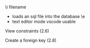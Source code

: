 \\i filename
- loads an sql file into the database
\\e 
- text editor mode
vscode usable

View constraints (2.6)

Create a foreign key (2.8)